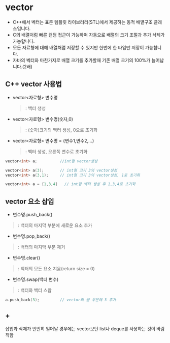 # vector
- C++에서 벡터는 표준 템플릿 라이브러리(STL)에서 제공하는 동적 배열구조 클래스입니다.
- C의 배열처럼 빠른 랜덤 접근이 가능하며 자동으로 배열의 크기 조절과 추가 삭제가 가능합니다.
- 모든 자료형에 대해 배열처럼 저장할 수 있지만 한번에 한 타입만 저장이 가능합니다.
- 자바의 벡터와 마찬가지로 배열 크기를 추가할때 기존 배열 크기의 100%가 늘어납니다.(2배)

## C++ vector 사용법

- vector<자료형> 변수명 
  >: 백터 생성
- vector<자료형> 변수명(숫자,0)
  >: (숫자)크기의 백터 생성, 0으로 초기화
- vector<자료형> 변수명 = {변수1,변수2,...}
  >: 백터 생성, 오른쪽 변수로 초기화   
```c++
vector<int> a;          //int형 vector생성

vector<int> a(3);       // int형 크기 3의 vector생성
vector<int> a(3,1);     // int형 크기 3의 vector생성, 1로 초기화

vector<int> a = {1,3,4}   // int형 백터 생성 후 1,3,4로 초기화
```

## vector 요소 삽입

- 변수명.push_back()
> : 백터의 마지막 부분에 새로운 요소 추가
- 변수명.pop_back()
> : 백터의 마지막 부분 제거
- 변수명.clear()
> : 백터의 모든 요소 지움(return size = 0)
- 변수명.swap(백터 변수) 
> : 백터와 백터 스왑

```c++
a.push_back(3);         // vector의 끝 부분에 3 추가
```


## +
삽입과 삭제가 빈번히 일어날 경우에는 vector보단 list나 deque를 사용하는 것이 바람직함
